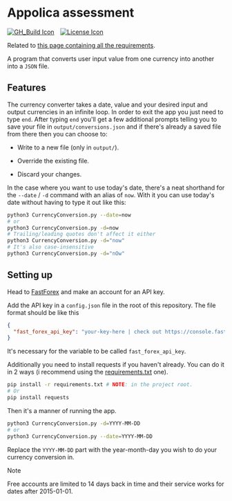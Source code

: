 # Appolica assessment

[![GH_Build Icon]][GH_Build Status]&emsp;[![License Icon]][LICENSE]

[GH_Build Icon]: https://img.shields.io/github/actions/workflow/status/1git2clone/currency-conversion/pylint.yml?branch=main
[GH_Build Status]: https://github.com/1git2clone/currency-conversion/actions?query=branch%3Amaster
[License Icon]: https://img.shields.io/badge/license-MIT-blue.svg
[LICENSE]: LICENSE

Related to [this page containing all the requirements](https://www.appolica.com/assessment).

A program that converts user input value from one currency into another into a
`JSON` file.

## Features

The currency converter takes a date, value and your desired input and output
currencies in an infinite loop. In order to exit the app you just need to type
`end`. After typing `end` you'll get a few additional prompts telling you to
save your file in `output/conversions.json` and if there's already a saved file
from there then you can choose to:

- Write to a new file (only in `output/`).

- Override the existing file.

- Discard your changes.

In the case where you want to use today's date, there's a neat shorthand for
the `--date` / `-d` command with an alias of `now`. With it you can use today's
date without having to type it out like this:

```sh
python3 CurrencyConversion.py --date=now
# or
python3 CurrencyConversion.py -d=now
# Trailing/leading quotes don't affect it either
python3 CurrencyConversion.py -d="now"
# It's also case-insensitive
python3 CurrencyConversion.py -d="nOw"
```

## Setting up

Head to [FastForex](https://console.fastforex.io/auth/signin) and make an
account for an API key.

Add the API key in a `config.json` file in the root of this repository. The
file format should be like this

```json
{
  "fast_forex_api_key": "your-key-here | check out https://console.fastforex.io/auth/signin"
}
```

It's necessary for the variable to be called `fast_forex_api_key`.

Additionally you need to install requests if you haven't already. You can do it
in 2 ways (i recommend using the [requirements.txt](requirements.txt) one).

```sh
pip install -r requirements.txt # NOTE: in the project root.
# Or
pip install requests
```

Then it's a manner of running the app.

```sh
python3 CurrencyConversion.py -d=YYYY-MM-DD
# or
python3 CurrencyConversion.py --date=YYYY-MM-DD
```

Replace the `YYYY-MM-DD` part with the year-month-day you wish to do your
currency conversion in.

> [!NOTE]
> Free accounts are limited to 14 days back in time and their service works for
> dates after 2015-01-01.
